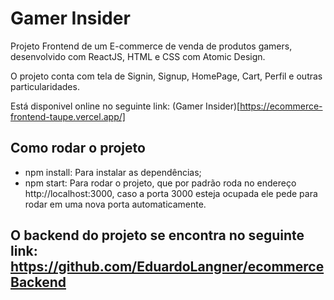 # Gamer Insider

Projeto Frontend de um E-commerce de venda de produtos gamers, desenvolvido com ReactJS, HTML e CSS com Atomic Design.

O projeto conta com tela de Signin, Signup, HomePage, Cart, Perfil e outras particularidades. 

Está disponivel online no seguinte link: (Gamer Insider)[https://ecommerce-frontend-taupe.vercel.app/]

## Como rodar o projeto

- npm install: Para instalar as dependências;
- npm start: Para rodar o projeto, que por padrão roda no endereço http://localhost:3000, caso a porta 3000 esteja ocupada ele pede para rodar em uma nova porta automaticamente.

## O backend do projeto se encontra no seguinte link: https://github.com/EduardoLangner/ecommerceBackend  
